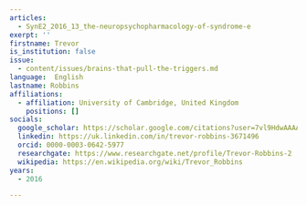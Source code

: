```yaml
---
articles:
  - SynE2_2016_13_the-neuropsychopharmacology-of-syndrome-e
exerpt: ''
firstname: Trevor
is_institution: false
issue:
  - content/issues/brains-that-pull-the-triggers.md
language:  English
lastname: Robbins
affiliations:
  - affiliation: University of Cambridge, United Kingdom
    positions: []
socials:
  google_scholar: https://scholar.google.com/citations?user=7vl9HdwAAAAJ&hl=fr
  linkedin: https://uk.linkedin.com/in/trevor-robbins-3671496
  orcid: 0000-0003-0642-5977
  researchgate: https://www.researchgate.net/profile/Trevor-Robbins-2
  wikipedia: https://en.wikipedia.org/wiki/Trevor_Robbins
years:
  - 2016

---
```

